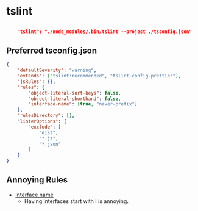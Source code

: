 # tslint

##
```json
    "tslint": "./node_modules/.bin/tslint --project ./tsconfig.json"
```

## Preferred  tsconfig.json

```json
{
    "defaultSeverity": "warning",
    "extends": ["tslint:recommended", "tslint-config-prettier"],
    "jsRules": {},
    "rules": {
        "object-literal-sort-keys": false,
        "object-literal-shorthand": false,
        "interface-name": [true, "never-prefix"]
    },
    "rulesDirectory": [],
    "linterOptions": {
        "exclude": [
            "dist",
            "*.js",
            "*.json"
        ]
    }
}
```


## Annoying Rules


* [Interface name](https://palantir.github.io/tslint/rules/interface-name/)
    * Having interfaces start with I is annoying.